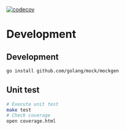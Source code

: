 [![codecov](https://codecov.io/gh/suzuito/common-go/branch/main/graph/badge.svg?token=2D59IPCP2Q)](https://codecov.io/gh/suzuito/common-go)

# Development

## Development

```bash
go install github.com/golang/mock/mockgen
```

## Unit test

```bash
# Execute unit test
make test
# Check coverage
open coverage.html
```
